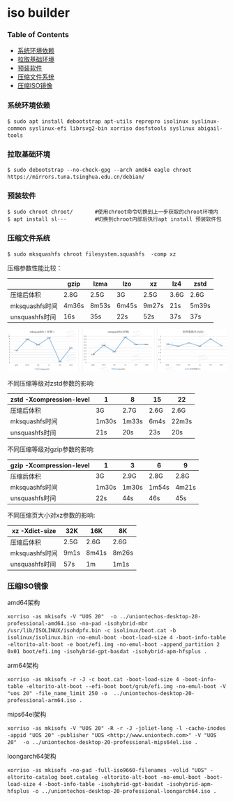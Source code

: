 # iso builder

### Table of Contents

- [系统环境依赖](#系统环境依赖)
- [拉取基础环境](#拉取基础环境)
- [预装软件](#预装软件)
- [压缩文件系统](#压缩文件系统)
- [压缩ISO镜像](#压缩ISO镜像)

### 系统环境依赖

```shell
$ sudo apt install debootstrap apt-utils reprepro isolinux syslinux-common syslinux-efi librsvg2-bin xorriso dosfstools syslinux abigail-tools
```

### 拉取基础环境

```shell
$ sudo debootstrap --no-check-gpg --arch amd64 eagle chroot https://mirrors.tuna.tsinghua.edu.cn/debian/
```

### 预装软件

```shell
$ sudo chroot chroot/       #使用chroot命令切换到上一步获取的chroot环境内
$ apt install sl···         #切换到chroot内部后执行apt install 预装软件包
```

### 压缩文件系统

```shell
$ sudo mksquashfs chroot filesystem.squashfs  -comp xz
```

压缩参数性能比较：

|              |   gzip|   lzma|    lzo|     xz|    lz4|   zstd|
|--------------|-------|-------|-------|-------|-------|-------|
|      压缩后体积|   2.8G|   2.5G|     3G|   2.5G|   3.6G|   2.6G|
| mksquashfs时间|  4m36s|  8m53s|  6m45s|  9m27s|    21s|  5m39s|
| unsquashfs时间|    16s|    35s|    22s|    52s|    37s|    37s|

![Gopher image](./all.png)

不同压缩等级对zstd参数的影响:

| zstd -Xcompression-level |      1|      8|     15|     22|
|--------------------------|-------|-------|-------|-------|
|                  压缩后体积|     3G|   2.7G|   2.6G|   2.6G|
|             mksquashfs时间|  1m30s|  1m33s|   6m4s|  22m3s|
|             unsquashfs时间|    21s|    20s|    23s|    20s|

不同压缩等级对gzip参数的影响:

| gzip -Xcompression-level |      1|      3|      6|      9|
|--------------------------|-------|-------|-------|-------|
|                  压缩后体积|     3G|   2.9G|   2.8G|   2.8G|
|             mksquashfs时间|  1m30s|  1m30s|  1m54s|  4m21s|
|             unsquashfs时间|    22s|    44s|    46s|    45s|

不同压缩页大小对xz参数的影响:

| xz -Xdict-size |    32K|    16K|     8K|
|----------------|-------|-------|-------|
|        压缩后体积|   2.5G|   2.6G|   2.6G|
|   mksquashfs时间|   9m1s|  8m41s|  8m26s|
|   unsquashfs时间|    57s|     1m|   1m1s|

### 压缩ISO镜像

amd64架构

```shell
xorriso -as mkisofs -V "UOS 20"  -o ../uniontechos-desktop-20-professional-amd64.iso -no-pad -isohybrid-mbr /usr/lib/ISOLINUX/isohdpfx.bin -c isolinux/boot.cat -b isolinux/isolinux.bin -no-emul-boot -boot-load-size 4 -boot-info-table -eltorito-alt-boot -e boot/efi.img -no-emul-boot -append_partition 2 0x01 boot/efi.img -isohybrid-gpt-basdat -isohybrid-apm-hfsplus .
```

arm64架构

```shell
xorriso -as mkisofs -r -J -c boot.cat -boot-load-size 4 -boot-info-table -eltorito-alt-boot --efi-boot boot/grub/efi.img -no-emul-boot -V "uos 20" -file_name_limit 250 -o  ../uniontechos-desktop-20-professional-arm64.iso .
```

mips64el架构

```shell
xorriso -as mkisofs -V "UOS 20" -R -r -J -joliet-long -l -cache-inodes -appid "UOS 20" -publisher "UOS <http://www.uniontech.com>" -V "UOS 20"  -o ../uniontechos-desktop-20-professional-mips64el.iso .
```

loongarch64架构

```shell
xorriso -as mkisofs -no-pad -full-iso9660-filenames -volid "UOS" -eltorito-catalog boot.catalog -eltorito-alt-boot -no-emul-boot -boot-load-size 4 -boot-info-table -isohybrid-gpt-basdat -isohybrid-apm-hfsplus -o ../uniontechos-desktop-20-professional-loongarch64.iso .
```


